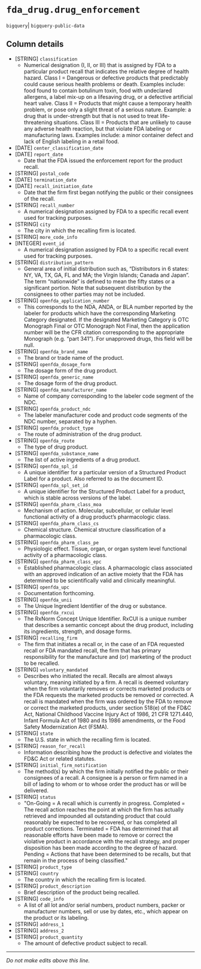 # `fda_drug.drug_enforcement`
`bigquery`| `bigquery-public-data`

## Column details
* [STRING]    `classification`
  - Numerical designation (I, II, or III) that is assigned by FDA to a particular product recall that indicates the relative degree of health hazard. Class I = Dangerous or defective products that predictably could cause serious health problems or death. Examples include: food found to contain botulinum toxin, food with undeclared allergens, a label mix-up on a lifesaving drug, or a defective artificial heart valve. Class II = Products that might cause a temporary health problem, or pose only a slight threat of a serious nature. Example: a drug that is under-strength but that is not used to treat life-threatening situations. Class III = Products that are unlikely to cause any adverse health reaction, but that violate FDA labeling or manufacturing laws. Examples include: a minor container defect and lack of English labeling in a retail food.
* [DATE]      `center_classification_date`
* [DATE]      `report_date`
  - Date that the FDA issued the enforcement report for the product recall.
* [STRING]    `postal_code`
* [DATE]      `termination_date`
* [DATE]      `recall_initiation_date`
  - Date that the firm first began notifying the public or their consignees of the recall.
* [STRING]    `recall_number`
  - A numerical designation assigned by FDA to a specific recall event used for tracking purposes.
* [STRING]    `city`
  - The city in which the recalling firm is located.
* [STRING]    `more_code_info`
* [INTEGER]   `event_id`
  - A numerical designation assigned by FDA to a specific recall event used for tracking purposes.
* [STRING]    `distribution_pattern`
  - General area of initial distribution such as, “Distributors in 6 states: NY, VA, TX, GA, FL and MA; the Virgin Islands; Canada and Japan”. The term “nationwide” is defined to mean the fifty states or a significant portion. Note that subsequent distribution by the consignees to other parties may not be included.
* [STRING]    `openfda_application_number`
  - This corresponds to the NDA, ANDA, or BLA number reported by the labeler for products which have the corresponding Marketing Category designated. If the designated Marketing Category is OTC Monograph Final or OTC Monograph Not Final, then the application number will be the CFR citation corresponding to the appropriate Monograph (e.g. “part 341”). For unapproved drugs, this field will be null.
* [STRING]    `openfda_brand_name`
  - The brand or trade name of the product.
* [STRING]    `openfda_dosage_form`
  - The dosage form of the drug product.
* [STRING]    `openfda_generic_name`
  - The dosage form of the drug product.
* [STRING]    `openfda_manufacturer_name`
  - Name of company corresponding to the labeler code segment of the NDC.
* [STRING]    `openfda_product_ndc`
  - The labeler manufacturer code and product code segments of the NDC number, separated by a hyphen.
* [STRING]    `openfda_product_type`
  - The route of administration of the drug product.
* [STRING]    `openfda_route`
  - The type of drug product.
* [STRING]    `openfda_substance_name`
  - The list of active ingredients of a drug product.
* [STRING]    `openfda_spl_id`
  - A unique identifier for a particular version of a Structured Product Label for a product. Also referred to as the document ID.
* [STRING]    `openfda_spl_set_id`
  - A unique identifier for the Structured Product Label for a product, which is stable across versions of the label.
* [STRING]    `openfda_pharm_class_moa`
  - Mechanism of action. Molecular, subcellular, or cellular level functional activity of a drug product’s pharmacologic class.
* [STRING]    `openfda_pharm_class_cs`
  - Chemical structure. Chemical structure classification of a pharmacologic class.
* [STRING]    `openfda_pharm_class_pe`
  - Physiologic effect. Tissue, organ, or organ system level functional activity of a pharmacologic class.
* [STRING]    `openfda_pharm_class_epc`
  - Established pharmacologic class. A pharmacologic class associated with an approved indication of an active moiety that the FDA has determined to be scientifically valid and clinically meaningful.
* [STRING]    `openfda_upc`
  - Documentation forthcoming.
* [STRING]    `openfda_unii`
  - The Unique Ingredient Identifier of the drug or substance.
* [STRING]    `openfda_rxcui`
  - The RxNorm Concept Unique Identifier. RxCUI is a unique number that describes a semantic concept about the drug product, including its ingredients, strength, and dosage forms.
* [STRING]    `recalling_firm`
  - The firm that initiates a recall or, in the case of an FDA requested recall or FDA mandated recall, the firm that has primary responsibility for the manufacture and (or) marketing of the product to be recalled.
* [STRING]    `voluntary_mandated`
  - Describes who initiated the recall. Recalls are almost always voluntary, meaning initiated by a firm. A recall is deemed voluntary when the firm voluntarily removes or corrects marketed products or the FDA requests the marketed products be removed or corrected. A recall is mandated when the firm was ordered by the FDA to remove or correct the marketed products, under section 518(e) of the FD&C Act, National Childhood Vaccine Injury Act of 1986, 21 CFR 1271.440, Infant Formula Act of 1980 and its 1986 amendments, or the Food Safety Modernization Act (FSMA).
* [STRING]    `state`
  - The U.S. state in which the recalling firm is located.
* [STRING]    `reason_for_recall`
  - Information describing how the product is defective and violates the FD&C Act or related statutes.
* [STRING]    `initial_firm_notification`
  - The method(s) by which the firm initially notified the public or their consignees of a recall. A consignee is a person or firm named in a bill of lading to whom or to whose order the product has or will be delivered.
* [STRING]    `status`
  - "On-Going = A recall which is currently in progress.  Completed = The recall action reaches the point at which the firm has actually retrieved and impounded all outstanding product that could reasonably be expected to be recovered, or has completed all product corrections. Terminated = FDA has determined that all reasonable efforts have been made to remove or correct the violative product in accordance with the recall strategy, and proper disposition has been made according to the degree of hazard. Pending = Actions that have been determined to be recalls, but that remain in the process of being classified."
* [STRING]    `product_type`
* [STRING]    `country`
  - The country in which the recalling firm is located.
* [STRING]    `product_description`
  - Brief description of the product being recalled.
* [STRING]    `code_info`
  - A list of all lot and/or serial numbers, product numbers, packer or manufacturer numbers, sell or use by dates, etc., which appear on the product or its labeling.
* [STRING]    `address_1`
* [STRING]    `address_2`
* [STRING]    `product_quantity`
  - The amount of defective product subject to recall.

-------------------------------------------------------------------------------
*Do not make edits above this line.*
